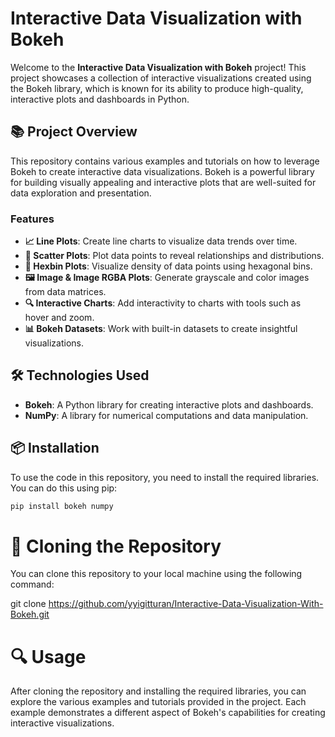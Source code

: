 # Interactive Data Visualization with Bokeh

Welcome to the **Interactive Data Visualization with Bokeh** project! This project showcases a collection of interactive visualizations created using the Bokeh library, which is known for its ability to produce high-quality, interactive plots and dashboards in Python.

## 📚 Project Overview

This repository contains various examples and tutorials on how to leverage Bokeh to create interactive data visualizations. Bokeh is a powerful library for building visually appealing and interactive plots that are well-suited for data exploration and presentation.

### Features

- **📈 Line Plots**: Create line charts to visualize data trends over time.
- **🔵 Scatter Plots**: Plot data points to reveal relationships and distributions.
- **🔶 Hexbin Plots**: Visualize density of data points using hexagonal bins.
- **🖼️ Image & Image RGBA Plots**: Generate grayscale and color images from data matrices.
- **🔍 Interactive Charts**: Add interactivity to charts with tools such as hover and zoom.
- **📊 Bokeh Datasets**: Work with built-in datasets to create insightful visualizations.

## 🛠️ Technologies Used

- **Bokeh**: A Python library for creating interactive plots and dashboards.
- **NumPy**: A library for numerical computations and data manipulation.

## 📦 Installation

To use the code in this repository, you need to install the required libraries. You can do this using pip:

```bash
pip install bokeh numpy 
```
# 📂 Cloning the Repository
You can clone this repository to your local machine using the following command:

git clone https://github.com/yyigitturan/Interactive-Data-Visualization-With-Bokeh.git

# 🔍 Usage
After cloning the repository and installing the required libraries, you can explore the various examples and tutorials provided in the project. Each example demonstrates a different aspect of Bokeh's capabilities for creating interactive visualizations.


